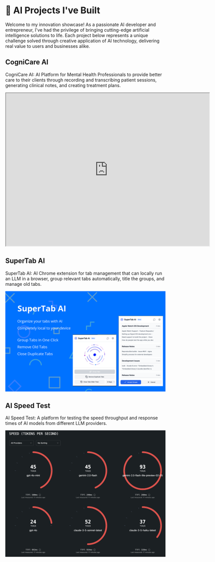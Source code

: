 # 🚀 AI Projects I've Built

Welcome to my innovation showcase! As a passionate AI developer and entrepreneur, I've had the privilege of bringing cutting-edge artificial intelligence solutions to life. Each project below represents a unique challenge solved through creative application of AI technology, delivering real value to users and businesses alike.

## CogniCare AI

CogniCare AI: AI Platform for Mental Health Professionals to provide better care to their clients through recording and transcribing patient sessions, generating clinical notes, and creating treatment plans.
<iframe src="https://drive.google.com/file/d/1iH_gaHz1ppQGcTEY5-feParZZBJvABVP/preview" width="640" height="480" allow="autoplay"></iframe>

## SuperTab AI

SuperTab AI: AI Chrome extension for tab management that can locally run an LLM in a browser, group relevant tabs automatically, title the groups, and manage old tabs.

<img src="supertab.png" alt="SuperTab AI Screenshot" width="640">

## AI Speed Test

AI Speed Test: A platform for testing the speed throughput and response times of AI models from different LLM providers.

<img src="speedtest.png" alt="AI Speed Test Screenshot" width="640">
